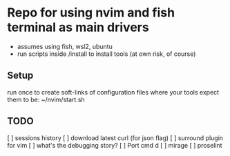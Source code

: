 # Repo for using nvim and fish terminal as main drivers

- assumes using fish, wsl2, ubuntu
- run scripts inside /install to install tools (at own risk, of course)

## Setup

run once to create soft-links of configuration files where your tools expect them to be:
~/nvim/start.sh

## TODO
[ ] sessions history
[ ] download latest curl (for json flag)
[ ] surround plugin for vim
[ ] what's the debugging story?
[ ] Port cmd d
[ ] mirage
[ ] proselint
